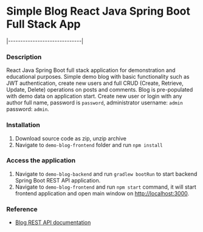 # Simple Blog React Java Spring Boot Full Stack App


|------------------------------|

### Description

React Java Spring Boot full stack application for demonstration and educational purposes. Simple demo blog with basic functionality such as JWT
authentication, create new users and full CRUD (Create, Retrieve, Update, Delete) operations on posts and comments. Blog is pre-populated
with demo data on application start. Create new user or login with any author full name, password is `password`, administrator
username: `admin` password: `admin`.

### Installation

1. Download source code as zip, unzip archive
2. Navigate to `demo-blog-frontend` folder and run `npm install`

### Access the application
1. Navigate to `demo-blog-backend` and run `gradlew bootRun` to start backend Spring Boot REST API application.
2. Navigate to `demo-blog-frontend` and run `npm start` command, it will start frontend application and open main window on [http://localhost:3000](http://localhost:3000).

### Reference
* [Blog REST API documentation](./demo-blog-backend/README.md)

